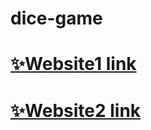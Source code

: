 # dice-game
# [✨Website1 link](https://dice-game-by-omkar.netlify.app/)
# [✨Website2 link](https://refresh-dice-game-by-omkar.netlify.app/)
